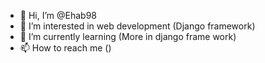 - 👋 Hi, I’m @Ehab98
- 👀 I’m interested in web development (Django framework)
- 🌱 I’m currently learning (More in django frame work)
- 📫 How to reach me ()

<!---
Ehab98/Ehab98 is a ✨ special ✨ repository because its `README.md` (this file) appears on your GitHub profile.
You can click the Preview link to take a look at your changes.
--->
